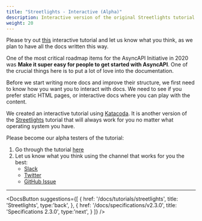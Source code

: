 ```yaml
---
title: "Streetlights - Interactive (Alpha)"
description: Interactive version of the original Streetlights tutorial.
weight: 20
---
```


Please try out [this](https://www.katacoda.com/asyncapi/scenarios/streetlight-tut) interactive tutorial and let us know what you think, as we plan to have all the docs written this way.<!--more-->

One of the most critical roadmap items for the AsyncAPI Initiative in 2020 was **Make it super easy for people to get started with AsyncAPI**. One of the crucial things here is to put a lot of love into the documentation.

Before we start writing more docs and improve their structure, we first need to know how you want you to interact with docs. We need to see if you prefer static HTML pages, or interactive docs where you can play with the content.

We created an interactive tutorial using [Katacoda](https://www.katacoda.com/). It is another version of the [Streetlights](./streetlights) tutorial that will always work for you no matter what operating system you have.

Please become our alpha testers of the tutorial:

1. Go through the tutorial [here](https://www.katacoda.com/asyncapi/scenarios/streetlight-tut)
2. Let us know what you think using the channel that works for you the best:
    - [Slack](https://www.asyncapi.com/slack-invite/)
    - [Twitter](https://twitter.com/AsyncAPISpec)
    - [GitHub Issue](https://github.com/asyncapi/website/issues/)

---

<DocsButton
  suggestions={[
    {
      href: '/docs/tutorials/streetlights',
      title: 'Streetlights',
      type:'back',
    },
    {
      href: '/docs/specifications/v2.3.0',
      title: 'Specifications 2.3.0',
      type:'next',
    }
  ]}
/>
